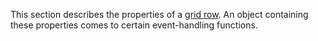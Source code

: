 <!--**
/*-------------------------------------------
    Auto-generated file. Do not modify.
-------------------------------------------

**-->

<!--shortDescription-->
This section describes the properties of a [grid row](/Documentation/Guide/Widgets/DataGrid/Visual_Elements/#Grid_Rows). An object containing these properties comes to certain event-handling functions.
<!--/shortDescription-->

<!--fullDescription-->

<!--/fullDescription-->